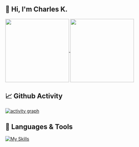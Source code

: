 ## 👋 Hi, I'm Charles K.


          
<!--
**CharlesKeeling65/CharlesKeeling65** is a ✨ _special_ ✨ repository because its `README.md` (this file) appears on your GitHub profile.

Here are some ideas to get you started:

- 🔭 I’m currently working on ...
- 🌱 I’m currently learning ...
- 👯 I’m looking to collaborate on ...
- 🤔 I’m looking for help with ...
- 💬 Ask me about ...
- 📫 How to reach me: ...
- 😄 Pronouns: ...
- ⚡ Fun fact: ...
-->
<a href="#">
  <img height=200 align="center" src="https://github-readme-stats.vercel.app/api?username=CharlesKeeling65&count_private=true&show_icons=true&icon_color=0366d6" />
</a>
<a href="#">
  <img height=200 align="center" src="https://github-readme-stats.vercel.app/api/top-langs/?username=CharlesKeeling65&layout=compact&langs_count=8&card_width=320" />
</a>

## 📈 Github Activity
[![activity graph](https://github-readme-activity-graph.vercel.app/graph?username=CharlesKeeling65&theme=merko&custom_title=CharlesKeeling65%20Activity&hide_border=true&point=FFFFFF&days=50)](https://github.com/CharlesKeeling65)

## 👾 Languages & Tools


[![My Skills](https://skillicons.dev/icons?i=ubuntu,apple,docker,anaconda,python,vscode,blender)](https://skillicons.dev)


          
          
          
